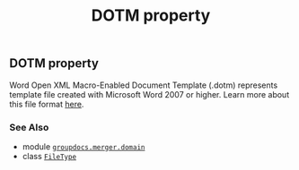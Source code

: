 ﻿---
title: DOTM property
second_title: GroupDocs.Merger for Python via .NET API References
description: 
type: docs
url: /python-net/groupdocs.merger.domain/filetype/dotm/
is_root: false
weight: 170
---

## DOTM property


Word Open XML Macro-Enabled Document Template (.dotm) represents template file created with Microsoft Word 2007 or higher.
Learn more about this file format [here](https://docs.fileformat.com/word-processing/dotm).

### See Also
* module [`groupdocs.merger.domain`](../../)
* class [`FileType`](/merger/python-net/groupdocs.merger.domain/filetype)
